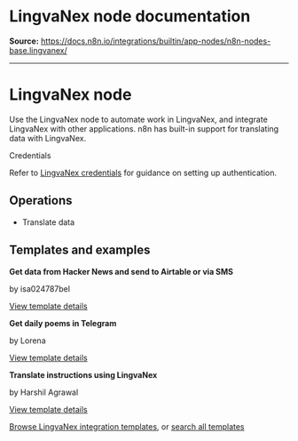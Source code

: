 # LingvaNex node documentation

**Source:** https://docs.n8n.io/integrations/builtin/app-nodes/n8n-nodes-base.lingvanex/

---

# LingvaNex node

Use the LingvaNex node to automate work in LingvaNex, and integrate LingvaNex with other applications. n8n has built-in support for translating data with LingvaNex.

Credentials

Refer to [LingvaNex credentials](../../credentials/lingvanex/) for guidance on setting up authentication.

## Operations

- Translate data

## Templates and examples

**Get data from Hacker News and send to Airtable or via SMS**

by isa024787bel

[View template details](https://n8n.io/workflows/888-get-data-from-hacker-news-and-send-to-airtable-or-via-sms/)

**Get daily poems in Telegram**

by Lorena

[View template details](https://n8n.io/workflows/975-get-daily-poems-in-telegram/)

**Translate instructions using LingvaNex**

by Harshil Agrawal

[View template details](https://n8n.io/workflows/797-translate-instructions-using-lingvanex/)

[Browse LingvaNex integration templates](https://n8n.io/integrations/lingvanex/), or [search all templates](https://n8n.io/workflows/)
